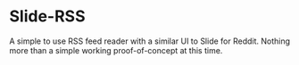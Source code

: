 # Slide-RSS
A simple to use RSS feed reader with a similar UI to Slide for Reddit. Nothing more than a simple working proof-of-concept at this time. 
